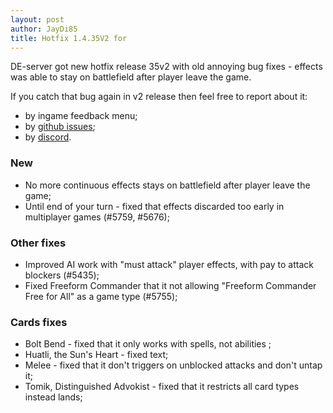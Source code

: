 ```yaml
---
layout: post
author: JayDi85
title: Hotfix 1.4.35V2 for
---
```

DE-server got new hotfix release 35v2 with old annoying bug fixes - effects was able to stay on battlefield after player leave the game.

If you catch that bug again in v2 release then feel free to report about it:
 * by ingame feedback menu;
 * by <a href="https://github.com/magefree/mage/issues/">github issues</a>;
 * by <a href="https://discord.gg/53exRe">discord</a>.

### New
* No more continuous effects stays on battlefield after player leave the game;
* Until end of your turn - fixed that effects discarded too early in multiplayer games (#5759, #5676);

### Other fixes
* Improved AI work with "must attack" player effects, with pay to attack blockers (#5435);
* Fixed Freeform Commander that it not allowing "Freeform Commander Free for All" as a game type (#5755);

### Cards fixes
* Bolt Bend - fixed that it only works with spells, not abilities ;
* Huatli, the Sun's Heart - fixed text;
* Melee - fixed that it don't triggers on unblocked attacks and don't untap it;
* Tomik, Distinguished Advokist - fixed that it restricts all card types instead lands;